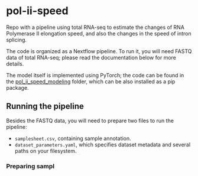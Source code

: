 # pol-ii-speed
Repo with a pipeline using total RNA-seq to estimate the changes of RNA Polymerase II
elongation speed, and also the changes in the speed of intron splicing.

The code is organized as a Nextflow pipeline. To run it, you will need FASTQ
data of total RNA-seq; please read the documentation below for more details.

The model itself is implemented using PyTorch; the code can be found in the [pol_ii_speed_modeling](pol_ii_speed_modeling) folder, 
which can be also installed as a pip package.

## Running the pipeline
Besides the FASTQ data, you will need to prepare two files to run the pipeline:
 * ```samplesheet.csv```, containing sample annotation.
 * ```dataset_parameters.yaml```, which specifies dataset metadata and several paths on your filesystem.

### Preparing sampl